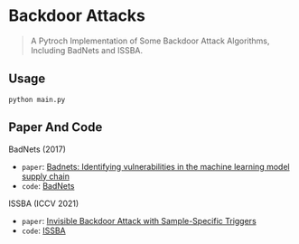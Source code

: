 # Backdoor Attacks
> A Pytroch Implementation of Some Backdoor Attack Algorithms, Including BadNets and ISSBA.

## Usage
```
python main.py
```

## Paper And Code
BadNets (2017)
- `paper`: [Badnets: Identifying vulnerabilities in the machine learning model supply chain](https://arxiv.org/abs/1708.06733)
- `code`: [BadNets](https://github.com/Kooscii/BadNets)

ISSBA (ICCV 2021)
- `paper`: [Invisible Backdoor Attack with Sample-Specific Triggers
](http://openaccess.thecvf.com/content/ICCV2021/html/Li_Invisible_Backdoor_Attack_With_Sample-Specific_Triggers_ICCV_2021_paper.html)
- `code`: [ISSBA](https://github.com/yuezunli/ISSBA)

